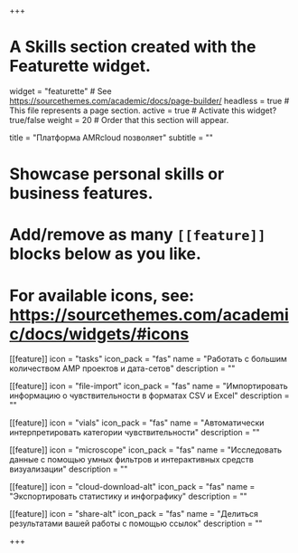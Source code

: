 +++
# A Skills section created with the Featurette widget.
widget = "featurette"  # See https://sourcethemes.com/academic/docs/page-builder/
headless = true  # This file represents a page section.
active = true  # Activate this widget? true/false
weight = 20  # Order that this section will appear.

title = "Платформа AMRcloud позволяет"
subtitle = ""

# Showcase personal skills or business features.
# 
# Add/remove as many `[[feature]]` blocks below as you like.
# 
# For available icons, see: https://sourcethemes.com/academic/docs/widgets/#icons
  
[[feature]]
  icon = "tasks"
  icon_pack = "fas"
  name = "Работать с большим количеством АМР проектов и дата-сетов"
  description = ""  
  
[[feature]]
  icon = "file-import"
  icon_pack = "fas"
  name = "Импортировать информацию о чувствительности в форматах CSV и Excel"
  description = ""

[[feature]]
  icon = "vials"
  icon_pack = "fas"
  name = "Автоматически интерпретировать категории чувствительности"
  description = ""

[[feature]]
  icon = "microscope"
  icon_pack = "fas"
  name = "Исследовать данные с помощью умных фильтров и интерактивных средств визуализации"
  description = ""  

[[feature]]
  icon = "cloud-download-alt"
  icon_pack = "fas"
  name = "Экспортировать статистику и инфографику"
  description = ""  

[[feature]]
  icon = "share-alt"
  icon_pack = "fas"
  name = "Делиться результатами вашей работы с помощью ссылок"
  description = ""  

+++
